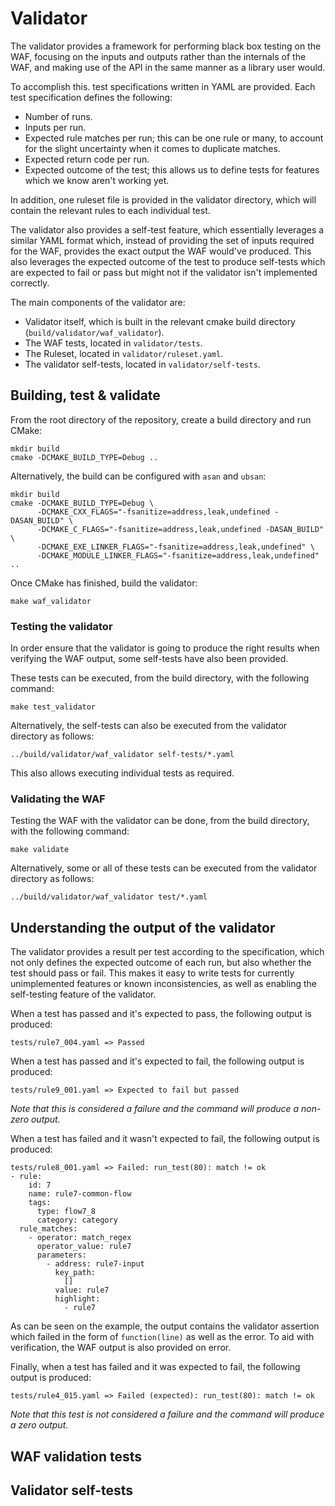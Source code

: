 # Validator

The validator provides a framework for performing black box testing on the WAF, focusing on the inputs and outputs rather than the internals of the WAF, and making use of the API in the same manner as a library user would. 

To accomplish this. test specifications written in YAML are provided. Each test specification defines the following:
- Number of runs.
- Inputs per run.
- Expected rule matches per run; this can be one rule or many, to account for the slight uncertainty when it comes to duplicate matches.
- Expected return code per run.
- Expected outcome of the test; this allows us to define tests for features which we know aren't working yet.

In addition, one ruleset file is provided in the validator directory, which will contain the relevant rules to each individual test.

The validator also provides a self-test feature, which essentially leverages a similar YAML format which, instead of providing the set of inputs required for the WAF, provides the exact output the WAF would've produced. This also leverages the expected outcome of the test to produce self-tests which are expected to fail or pass but might not if the validator isn't implemented correctly.

The main components of the validator are:
- Validator itself, which is built in the relevant cmake build directory (`build/validator/waf_validator`).
- The WAF tests, located in `validator/tests`.
- The Ruleset, located in `validator/ruleset.yaml`.
- The validator self-tests, located in `validator/self-tests`.

## Building, test & validate

From the root directory of the repository, create a build directory and run CMake:
```
mkdir build
cmake -DCMAKE_BUILD_TYPE=Debug ..
``````

Alternatively, the build can be configured with `asan` and `ubsan`:
```
mkdir build
cmake -DCMAKE_BUILD_TYPE=Debug \
      -DCMAKE_CXX_FLAGS="-fsanitize=address,leak,undefined -DASAN_BUILD" \
      -DCMAKE_C_FLAGS="-fsanitize=address,leak,undefined -DASAN_BUILD" \
      -DCMAKE_EXE_LINKER_FLAGS="-fsanitize=address,leak,undefined" \
      -DCMAKE_MODULE_LINKER_FLAGS="-fsanitize=address,leak,undefined" ..
```

Once CMake has finished, build the validator:

```
make waf_validator
```

### Testing the validator

In order ensure that the validator is going to produce the right results when verifying the WAF output, some self-tests have also been provided.

These tests can be executed, from the build directory, with the following command:

```
make test_validator
```

Alternatively, the self-tests can also be executed from the validator directory as follows:

```
../build/validator/waf_validator self-tests/*.yaml
```

This also allows executing individual tests as required.

### Validating the WAF

Testing the WAF with the validator can be done, from the build directory, with the following command:

```
make validate
```

Alternatively, some or all of these tests can be executed from the validator directory as follows:

```
../build/validator/waf_validator test/*.yaml
```

## Understanding the output of the validator

The validator provides a result per test according to the specification, which not only defines the expected outcome of each run, but also whether the test should pass or fail. This makes it easy to write tests for currently unimplemented features or known inconsistencies, as well as enabling the self-testing feature of the validator.

When a test has passed and it's expected to pass, the following output is produced:
```
tests/rule7_004.yaml => Passed
```
When a test has passed and it's expected to fail, the following output is produced:
```
tests/rule9_001.yaml => Expected to fail but passed
```
_Note that this is considered a failure and the command will produce a non-zero output._

When a test has failed and it wasn't expected to fail, the following output is produced:
```
tests/rule8_001.yaml => Failed: run_test(80): match != ok
- rule:
    id: 7
    name: rule7-common-flow
    tags:
      type: flow7_8
      category: category
  rule_matches:
    - operator: match_regex
      operator_value: rule7
      parameters:
        - address: rule7-input
          key_path:
            []
          value: rule7
          highlight:
            - rule7
```
As can be seen on the example, the output contains the validator assertion which failed in the form of `function(line)` as well as the error. To aid with verification, the WAF output is also provided on error.

Finally, when a test has failed and it was expected to fail, the following output is produced:
```
tests/rule4_015.yaml => Failed (expected): run_test(80): match != ok
```
_Note that this test is not considered a failure and the command will produce a zero output._

## WAF validation tests

## Validator self-tests
